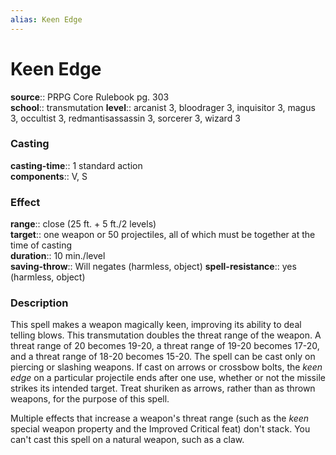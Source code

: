 ```yaml
---
alias: Keen Edge
---
```


# Keen Edge 

**source**:: PRPG Core Rulebook pg. 303  
**school**:: transmutation
**level**:: arcanist 3, bloodrager 3, inquisitor 3, magus 3, occultist 3, redmantisassassin 3, sorcerer 3, wizard 3

### Casting 

**casting-time**:: 1 standard action  
**components**:: V, S

### Effect 

**range**:: close (25 ft. + 5 ft./2 levels)  
**target**:: one weapon or 50 projectiles, all of which must be together at the time of casting  
**duration**:: 10 min./level  
**saving-throw**:: Will negates (harmless, object)
**spell-resistance**:: yes (harmless, object)

### Description 

This spell makes a weapon magically keen, improving its ability to deal telling blows. This transmutation doubles the threat range of the weapon. A threat range of 20 becomes 19-20, a threat range of 19-20 becomes 17-20, and a threat range of 18-20 becomes 15-20. The spell can be cast only on piercing or slashing weapons. If cast on arrows or crossbow bolts, the *keen edge* on a particular projectile ends after one use, whether or not the missile strikes its intended target. Treat shuriken as arrows, rather than as thrown weapons, for the purpose of this spell.  
  
Multiple effects that increase a weapon's threat range (such as the *keen* special weapon property and the Improved Critical feat) don't stack. You can't cast this spell on a natural weapon, such as a claw.
